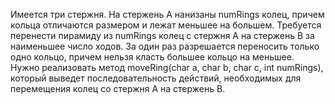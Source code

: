 Имеется три стержня. На стержень A нанизаны numRings колец, причем кольца отличаются размером 
и лежат меньшее на большем. Требуется перенести пирамиду из numRings колец с стержня A на 
стержень B за наименьшее число ходов.
За один раз разрешается переносить только одно кольцо, причем нельзя класть большее кольцо на 
меньшее. Нужно реализовать метод moveRing(char a, char b, char c, int numRings), который выведет 
последовательность действий, необходимых для перемещения колец со стержня A на стержень B.
